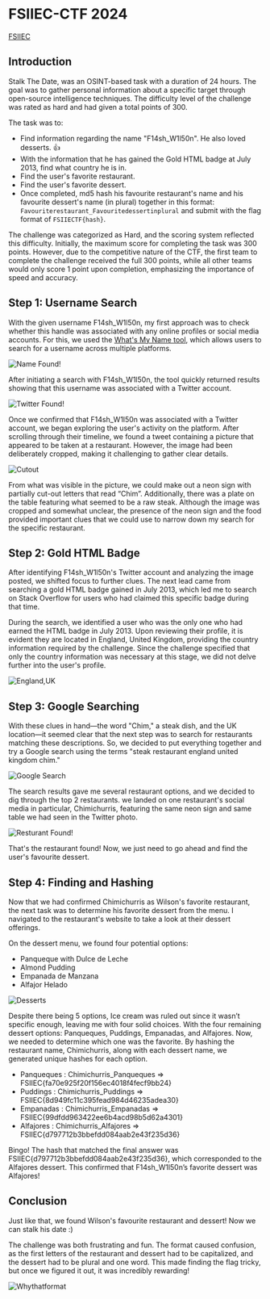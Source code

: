 # FSIIEC-CTF 2024

[FSIIEC](FSIIEC.png)

## Introduction

Stalk The Date, was an OSINT-based task with a duration of 24 hours. The goal was to gather personal information about a specific target through open-source intelligence techniques. The difficulty level of the challenge was rated as hard and had given a total points of 300.

The task was to:

- Find information regarding the name "F14sh_W1l50n". He also loved desserts. 👍
- With the information that he has gained the Gold HTML badge at July 2013, find what country he is in.
- Find the user's favorite restaurant.
- Find the user's favorite dessert.
- Once completed, md5 hash his favourite restaurant's name and his favourite dessert's name (in plural) together in this format: `Favouriterestaurant_Favouritedessertinplural`
  and submit with the flag format of `FSIIECTF{hash}`.

The challenge was categorized as Hard, and the scoring system reflected this difficulty. Initially, the maximum score for completing the task was 300 points. However, due to the competitive nature of the CTF, the first team to complete the challenge received the full 300 points, while all other teams would only score 1 point upon completion, emphasizing the importance of speed and accuracy.

## Step 1: Username Search

With the given username F14sh_W1l50n, my first approach was to check whether this handle was associated with any online profiles or social media accounts. For this, we used the [What's My Name tool](https://whatsmyname.app/), which allows users to search for a username across multiple platforms.

![Name Found!](namefound.png)

After initiating a search with F14sh_W1l50n, the tool quickly returned results showing that this username was associated with a Twitter account.

![Twitter Found!](WilsonFtwitter.png)

Once we confirmed that F14sh_W1l50n was associated with a Twitter account, we began exploring the user's activity on the platform. After scrolling through their timeline, we found a tweet containing a picture that appeared to be taken at a restaurant. However, the image had been deliberately cropped, making it challenging to gather clear details.

![Cutout](Restaurant.png)

From what was visible in the picture, we could make out a neon sign with partially cut-out letters that read “Chim”. Additionally, there was a plate on the table featuring what seemed to be a raw steak. Although the image was cropped and somewhat unclear, the presence of the neon sign and the food provided important clues that we could use to narrow down my search for the specific restaurant.

## Step 2: Gold HTML Badge

After identifying F14sh_W1l50n's Twitter account and analyzing the image posted, we shifted focus to further clues. The next lead came from searching a gold HTML badge gained in July 2013, which led me to search on Stack Overflow for users who had claimed this specific badge during that time.

During the search, we identified a user who was the only one who had earned the HTML badge in July 2013. Upon reviewing their profile, it is evident they are located in England, United Kingdom, providing the country information required by the challenge. Since the challenge specified that only the country information was necessary at this stage, we did not delve further into the user's profile.

![England,UK](gold_html.png)

## Step 3: Google Searching

With these clues in hand—the word "Chim," a steak dish, and the UK location—it seemed clear that the next step was to search for restaurants matching these descriptions. So, we decided to put everything together and try a Google search using the terms "steak restaurant england united kingdom chim."

![Google Search](Restaurants.png)

The search results gave me several restaurant options, and we decided to dig through the top 2 restaurants. we landed on one restaurant's social media in particular, Chimichurris, featuring the same neon sign and same table we had seen in the Twitter photo.

![Resturant Found!](Similiar.png)

That's the restaurant found! Now, we just need to go ahead and find the user's favourite dessert.

## Step 4: Finding and Hashing

Now that we had confirmed Chimichurris as Wilson's favorite restaurant, the next task was to determine his favorite dessert from the menu. I navigated to the restaurant's website to take a look at their dessert offerings.

On the dessert menu, we found four potential options:

- Panqueque with Dulce de Leche
- Almond Pudding
- Empanada de Manzana
- Alfajor Helado

![Desserts](Desserts.png)

Despite there being 5 options, Ice cream was ruled out since it wasn’t specific enough, leaving me with four solid choices. With the four remaining dessert options: Panqueques, Puddings, Empanadas, and Alfajores. Now, we needed to determine which one was the favorite. By hashing the restaurant name, Chimichurris, along with each dessert name, we generated unique hashes for each option.

- Panqueques : Chimichurris_Panqueques => FSIIEC{fa70e925f20f156ec4018f4fecf9bb24}
- Puddings : Chimichurris_Puddings => FSIIEC{8d949fc11c395fead984d46235adea30}
- Empanadas : Chimichurris_Empanadas => FSIIEC{99dfdd963422ee6b4acd98b5d62a4301}
- Alfajores : Chimichurris_Alfajores => FSIIEC{d797712b3bbefdd084aab2e43f235d36}

Bingo! The hash that matched the final answer was FSIIEC{d797712b3bbefdd084aab2e43f235d36}, which corresponded to the Alfajores dessert. This confirmed that F14sh_W1l50n’s favorite dessert was Alfajores!

## Conclusion

Just like that, we found Wilson's favourite restaurant and dessert! Now we can stalk his date :)

The challenge was both frustrating and fun. The format caused confusion, as the first letters of the restaurant and dessert had to be capitalized, and the dessert had to be plural and one word. This made finding the flag tricky, but once we figured it out, it was incredibly rewarding!

![Whythatformat](meme.png)
